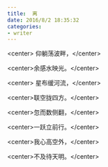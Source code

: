 ```yaml
---
title:  离
date: 2016/8/2 18:35:32
categories: 
- writer
---
```

\<center\> 仰躺荡波畔，\</center\> 

\<center\>余感水映光。\</center\> 

\<center\> 星布缓河流，\</center\> 

\<center\>联空拢四方。\</center\> 

\<center\>忽而数侧翻，\</center\> 

\<center\>一跃立前行。\</center\> 

\<center\>我心高空外，\</center\> 

\<center\>不及待天明。\</center\> 